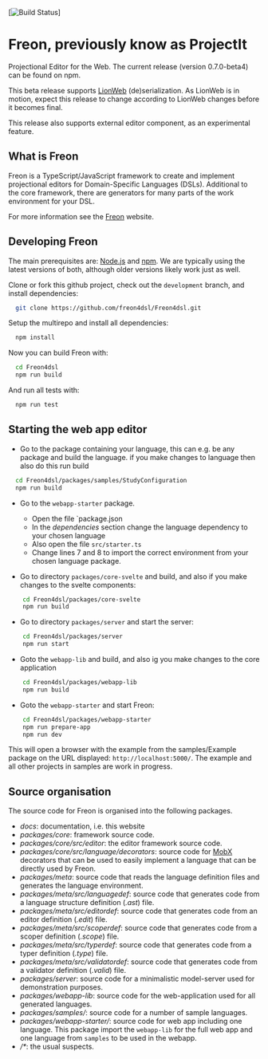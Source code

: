 [![Build Status](https://github.com/freon4dsl/freon4dsl/actions/workflows/node.js.yml/badge.svg)]

# Freon, previously know as ProjectIt
Projectional Editor for the Web. The current release (version 0.7.0-beta4) can be found on npm.

This beta release supports [LionWeb](https://github.com/LionWeb-io) (de)serialization. 
As LionWeb is in motion, expect this release to change according to LionWeb changes before it becomes final. 

This release also supports external editor component, as an experimental feature.

## What is Freon

Freon is a TypeScript/JavaScript framework to create and implement projectional editors for Domain-Specific Languages (DSLs). 
Additional to the core framework, there are generators for many parts of the work environment for your DSL.

For more information see the <a href="https://www.freon4dsl.dev" target="_blank">Freon</a> website.

## Developing Freon

The main prerequisites are: [Node.js](https://nodejs.org/) and [npm](https://docs.npmjs.com/downloading-and-installing-node-js-and-npm/).
We are typically using the latest versions of both, although older versions likely work just as well.

Clone or fork this github project, check out the `development` branch, and install dependencies:
```bash
  git clone https://github.com/freon4dsl/Freon4dsl.git
```
Setup the multirepo and install all dependencies:
```bash
  npm install
```

Now you can build Freon with:
```bash
  cd Freon4dsl
  npm run build
```

And run all tests  with:
```bash
  npm run test
```

## Starting the web app editor
* Go to the package containing your language, this can e.g. be any package and build the language. if you make changes to language then also do this run build
```bash
  cd Freon4dsl/packages/samples/StudyConfiguration
  npm run build
```

* Go to the `webapp-starter` package.
  - Open the file `package.json
  - In the _dependencies_ section change the language dependency to your chosen language
  - Also open the file `src/starter.ts`
  - Change lines 7 and 8 to import the correct environment from your chosen language package.

* Go to directory `packages/core-svelte` and build, and also if you make changes to the svelte components:
```bash
    cd Freon4dsl/packages/core-svelte
    npm run build
```

* Go to directory `packages/server` and start the server:
```bash
    cd Freon4dsl/packages/server
    npm run start
```

* Goto the `webapp-lib` and build, and also ig you make changes to the core application
```bash
    cd Freon4dsl/packages/webapp-lib
    npm run build
```

* Goto the `webapp-starter` and start Freon:
```bash
    cd Freon4dsl/packages/webapp-starter
    npm run prepare-app
    npm run dev
```
This will open a browser with the example from the samples/Example package on 
the URL displayed: `http://localhost:5000/`. The example and all other projects in samples are
work in progress.

## Source organisation

The source code for Freon is organised into the following packages.

* *docs*: documentation, i.e. this website
* *packages/core*: framework source code.
* *packages/core/src/editor*: the editor framework source code.
* *packages/core/src/language/decorators*: source code for <a href="https://mobx.js.org/" target="_blank">MobX</a> decorators that can be used to easily implement a language that can be
  directly used by Freon.
* *packages/meta*: source code that reads the language definition files and generates the language environment.
* *packages/meta/src/languagedef*: source code that generates code from a language structure definition (*.ast*) file.
* *packages/meta/src/editordef*: source code that generates code from an editor definition (*.edit*) file.
* *packages/meta/src/scoperdef*: source code that generates code from a scoper definition (*.scope*) file.
* *packages/meta/src/typerdef*: source code that generates code from a typer definition (*.type*) file.
* *packages/meta/src/validatordef*: source code that generates code from a validator definition (*.valid*) file.
* *packages/server*: source code for a minimalistic model-server used for demonstration purposes.
* *packages/webapp-lib*: source code for the web-application used for all generated languages.
* *packages/samples/*: source code for a number of sample languages.
* *packages/webapp-starter/*: source code for web app including one language.
  This package import the `webapp-lib` for the full web app and one language from `samples` to be used in the webapp.
* _/*_: the usual suspects.

